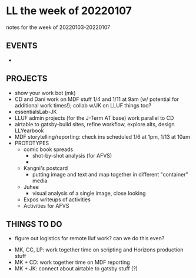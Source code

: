 # LL the week of 20220107

notes for the week of 20220103-20220107

## EVENTS
* 

## PROJECTS

* show your work bot (mk)
* CD and Dani work on MDF stuff 1/4 and 1/11 at 9am (w/ potential for additional work times!); collab w/JK on LLUF things too?
* essentialsLab-JK
* LLUF admin projects (for the J-Term AT base) work parallel to CD
* airtable to gatsby-build sites, refine workflow, explore alts, design LLYearbook
* MDF storytelling/reporting: check ins scheduled 1/6 at 1pm, 1/13 at 10am
* PROTOTYPES
    * comic book spreads
        * shot-by-shot analysis (for AFVS)
        * 
    * Kangni's postcard
        * putting image and text and map together in different "container" media
    * Juhee
        * visual analysis of a single image, close looking
    * Expos writeups of activities
    * Activities for AFVS

## THINGS TO DO

* figure out logistics for remote lluf work? can we do this even?
+ MK, CC, LP: work together time on scripting and Horizons production stuff
+ MK + CD: work together time on MDF reporting
+ MK + JK: connect about airtable to gatsby stuff (?)

